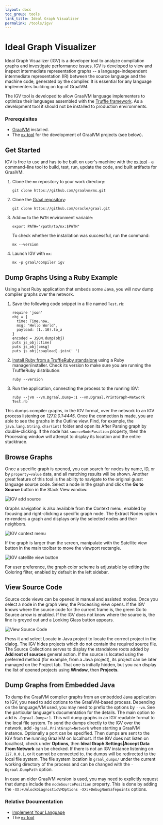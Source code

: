 ```yaml
---
layout: docs
toc_group: tools
link_title: Ideal Graph Visualizer
permalink: /tools/igv/
---
```


# Ideal Graph Visualizer

Ideal Graph Visualizer (IGV) is a developer tool to analyze compilation graphs and investigate performance issues.
IGV is developed to view and inspect intermediate representation graphs -- a language-independent intermediate representation (IR) between the source
language and the machine code, generated by the compiler. It is essential for any language implementers building on top of GraalVM.

The IGV tool is developed to allow GraalVM language implementers to optimize their languages assembled with the [Truffle framework](../../truffle/docs/README.md). 
As a development tool it should not be installed to production environments.

### Prerequisites
* [GraalVM](https://www.graalvm.org/downloads/) installed.
* The [`mx` tool](https://github.com/graalvm/mx) for the development of GraalVM projects (see below).

## Get Started

IGV is free to use and has to be built on user's machine with the [`mx` tool](https://github.com/graalvm/mx/blob/master/README.md) - a command-line tool to build, test, run, update the code, and built artifacts for GraalVM.

1. Clone the `mx` repository to your work directory:
    ```shell
    git clone https://github.com/graalvm/mx.git
    ```

2. Clone the [Graal repository](https://github.com/oracle/graal.git):
    ```shell
    git clone https://github.com/oracle/graal.git
    ```

3. Add `mx` to the `PATH` environment variable:
    ```shell
    export PATH="/path/to/mx:$PATH"
    ```
    To check whether the installation was successful, run the command:
    ```shell
    mx --version 
    ```
    
4. Launch IGV with `mx`:
    ```shell
    mx -p graal/compiler igv
    ```

## Dump Graphs Using a Ruby Example

Using a host Ruby application that embeds some Java, you will now dump compiler graphs over the network.
 
1. Save the following code snippet in a file named `Test.rb`:

    ```shell
    require 'json'
    obj = {
      time: Time.now,
      msg: 'Hello World',
      payload: (1..10).to_a
    }
    encoded = JSON.dump(obj)
    puts js_obj[:time]
    puts js_obj[:msg]
    puts js_obj[:payload].join(' ')
    ```

2. [Install Ruby from a TruffleRuby standalone](https://www.graalvm.org/reference-manual/ruby/#getting-started) using a Ruby manager/installer.
Check its version to make sure you are running the TruffleRuby distribution:
    ```shell
    ruby --version
    ```

3. Run the application, connecting the process to the running IGV:
    ```shell
    ruby --jvm --vm.Dgraal.Dump=:1 --vm.Dgraal.PrintGraph=Network Test.rb
    ```

This dumps compiler graphs, in the IGV format, over the network to an IGV process listening on _127.0.0.1:4445_. 
Once the connection is made, you are able to see the graphs in the Outline view. 
Find, for example, the `java.lang.String.char(int)` folder and open its After Parsing graph by double-clicking. 
If the node has `sourceNodePosition` property, then the Processing window will attempt to display its location and the entire stacktrace.

## Browse Graphs

Once a specific graph is opened, you can search for nodes by name, ID, or by `property=value` data, and all matching results will be shown.
Another great feature of this tool is the ability to navigate to the original guest language source code.
Select a node in the graph and click the **Go to Source** button in the Stack View window.

![IGV add source](img/IGV_add_source.png)

Graphs navigation is also available from the Context menu, enabled by focusing and right-clicking a specific graph node.
The Extract Nodes option re-renders a graph and displays only the selected nodes and their neighbors.

![IGV context menu](img/IGV_context_menu.png)

If the graph is larger than the screen, manipulate with the Satellite view button in the main toolbar to move the viewport rectangle.

![IGV satellite view button](img/IGV_satellite_view.png)

For user preference, the graph color scheme is adjustable by editing the Coloring filter, enabled by default in the left sidebar.

## View Source Code

Source code views can be opened in manual and assisted modes.
Once you select a node in the graph view, the Processing view opens.
If the IGV knows where the source code for the current frame is, the green Go to Source arrow is enabled.
If the IGV does not know where the source is, the line is greyed out and a Looking Glass button appears.

![View Source Code](img/IGV_add_source.png)

Press it and select Locate in Java project to locate the correct project in the dialog.
The IGV hides projects which do not contain the required source file.
The Source Collections serves to display the standalone roots added by **Add root of sources** general action.
If the source is located using the preferred method (for example, from a Java project), its project can be later managed on the Project tab.
That one is initially hidden, but you can display the list of opened projects using **Window**, then **Projects**.

## Dump Graphs from Embedded Java

To dump the GraalVM compiler graphs from an embedded Java application to IGV, you need to add options to the GraalVM-based process.
Depending on the language/VM used, you may need to prefix the options by `--vm`. 
See the particular language's documentation for the details.
The main option to add is `-Dgraal.Dump=:1`.
This will dump graphs in an IGV readable format to the local file system.
To send the dumps directly to the IGV over the network, add `-Dgraal.PrintGraph=Network` when starting a GraalVM instance.
Optionally a port can be specified.
Then dumps are sent to the IGV from the running GraalVM on localhost.
If the IGV does not listen on localhost, check under **Options**, then **Ideal Graph Settings|Accept Data From Network** can be checked.
If there is not an IGV instance listening on `127.0.0.1`, or it cannot be connected to, the dumps will be redirected to the local file system.
The file system location is `graal_dumps/` under the current working directory of the process and can be changed with the `-Dgraal.DumpPath` option.

In case an older GraalVM version is used, you may need to explicitly request that dumps include the `nodeSourcePosition` property.
This is done by adding the `-XX:+UnlockDiagnosticVMOptions -XX:+DebugNonSafepoints` options.

### Relative Documentation

- [Implement Your Language](../graalvm-as-a-platform/implement-language.md)
- The [`mx` tool](https://github.com/graalvm/mx)